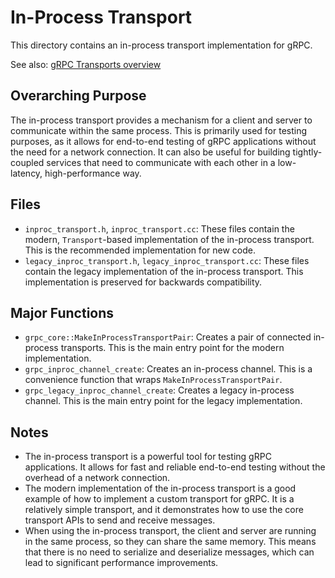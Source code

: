 # In-Process Transport

This directory contains an in-process transport implementation for gRPC.

See also: [gRPC Transports overview](../../transport/GEMINI.md)

## Overarching Purpose

The in-process transport provides a mechanism for a client and server to communicate within the same process. This is primarily used for testing purposes, as it allows for end-to-end testing of gRPC applications without the need for a network connection. It can also be useful for building tightly-coupled services that need to communicate with each other in a low-latency, high-performance way.

## Files

*   `inproc_transport.h`, `inproc_transport.cc`: These files contain the modern, `Transport`-based implementation of the in-process transport. This is the recommended implementation for new code.
*   `legacy_inproc_transport.h`, `legacy_inproc_transport.cc`: These files contain the legacy implementation of the in-process transport. This implementation is preserved for backwards compatibility.

## Major Functions

*   `grpc_core::MakeInProcessTransportPair`: Creates a pair of connected in-process transports. This is the main entry point for the modern implementation.
*   `grpc_inproc_channel_create`: Creates an in-process channel. This is a convenience function that wraps `MakeInProcessTransportPair`.
*   `grpc_legacy_inproc_channel_create`: Creates a legacy in-process channel. This is the main entry point for the legacy implementation.

## Notes

*   The in-process transport is a powerful tool for testing gRPC applications. It allows for fast and reliable end-to-end testing without the overhead of a network connection.
*   The modern implementation of the in-process transport is a good example of how to implement a custom transport for gRPC. It is a relatively simple transport, and it demonstrates how to use the core transport APIs to send and receive messages.
*   When using the in-process transport, the client and server are running in the same process, so they can share the same memory. This means that there is no need to serialize and deserialize messages, which can lead to significant performance improvements.
